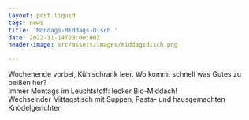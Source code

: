 ```yaml
---
layout: post.liquid
tags: news
title: 'Mondags-Middags-Disch '
date: 2022-11-14T23:00:00Z
header-image: src/assets/images/middagsdisch.png

---
```

Wochenende vorbei, Kühlschrank leer. Wo kommt schnell was Gutes zu beißen her?  
Immer Montags im Leuchtstoff: lecker Bio-Middach!   
Wechselnder Mittagstisch mit Suppen, Pasta- und hausgemachten Knödelgerichten